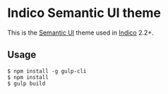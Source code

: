 # Indico Semantic UI theme

This is the [Semantic UI](https://semantic-ui.com/) theme used in [Indico](https://getindico.io) 2.2+.

## Usage

```
$ npm install -g gulp-cli
$ npm install
$ gulp build
```
